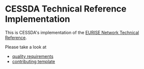 # CESSDA Technical Reference Implementation

This is CESSDA's implementation of the [EURISE Network Technical Reference](https://technical-reference.readthedocs.io/en/v0.1/).

Please take a look at

* [quality requirements](quality.md)
* [contributing template](CONTRIBUTING.md)


